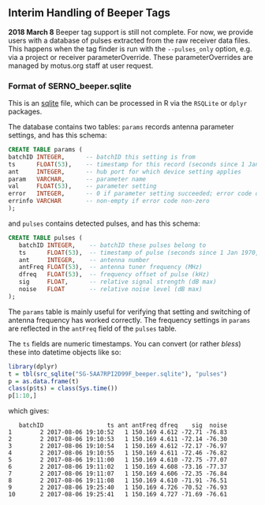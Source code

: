## Interim Handling of Beeper Tags ##

**2018 March 8** Beeper tag support is still not complete.  For now, we
provide users with a database of pulses extracted from the raw
receiver data files.  This happens when the tag finder is run with the
`--pulses_only` option, e.g. via a project or receiver
parameterOverride.  These parameterOverrides are managed by motus.org
staff at user request.

### Format of SERNO_beeper.sqlite ###

This is an [sqlite](https://sqlite.org) file, which can be processed
in R via the `RSQLite` or `dplyr` packages.

The database contains two tables:  `params` records antenna parameter
settings, and has this schema:

```sql
CREATE TABLE params (
batchID INTEGER,      -- batchID this setting is from
ts      FLOAT(53),    -- timestamp for this record (seconds since 1 Jan 1970, GMT)
ant     INTEGER,      -- hub port for which device setting applies
param   VARCHAR,      -- parameter name
val     FLOAT(53),    -- parameter setting
error   INTEGER,      -- 0 if parameter setting succeeded; error code otherwise
errinfo VARCHAR       -- non-empty if error code non-zero
);
```

and `pulses` contains detected pulses, and has this schema:
```sql
CREATE TABLE pulses (
   batchID INTEGER,    -- batchID these pulses belong to
   ts      FLOAT(53),  -- timestamp of pulse (seconds since 1 Jan 1970, GMT)
   ant     INTEGER,    -- antenna number
   antFreq FLOAT(53),  -- antenna tuner frequency (MHz)
   dfreq   FLOAT(53),  -- frequency offset of pulse (kHz)
   sig     FLOAT,      -- relative signal strength (dB max)
   noise   FLOAT       -- relative noise level (dB max)
);
```

The `params` table is mainly useful for verifying that setting and switching of
antenna frequency has worked correctly.  The frequency settings in `params`
are reflected in the `antFreq` field of the `pulses` table.

The `ts` fields are numeric timestamps.  You can convert (or rather *bless*) these
into datetime objects like so:

```R
library(dplyr)
t = tbl(src_sqlite("SG-5AA7RPI2D99F_beeper.sqlite"), "pulses")
p = as.data.frame(t)
class(p$ts) = class(Sys.time())
p[1:10,]
```
which gives:
```
   batchID                  ts ant antFreq dfreq    sig  noise
1        2 2017-08-06 19:10:52   1 150.169 4.612 -72.71 -76.83
2        2 2017-08-06 19:10:53   1 150.169 4.611 -72.14 -76.30
3        2 2017-08-06 19:10:54   1 150.169 4.612 -72.17 -76.97
4        2 2017-08-06 19:10:55   1 150.169 4.611 -72.46 -76.82
5        2 2017-08-06 19:11:00   1 150.169 4.610 -72.75 -77.07
6        2 2017-08-06 19:11:02   1 150.169 4.608 -73.16 -77.37
7        2 2017-08-06 19:11:07   1 150.169 4.606 -72.35 -76.84
8        2 2017-08-06 19:11:08   1 150.169 4.610 -71.91 -76.51
9        2 2017-08-06 19:25:40   1 150.169 4.726 -70.52 -76.93
10       2 2017-08-06 19:25:41   1 150.169 4.727 -71.69 -76.61
```
